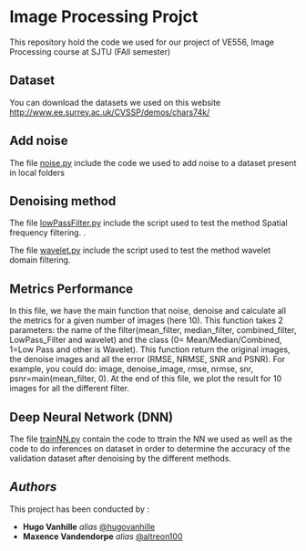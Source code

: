 # Image Processing Projct
This repository hold the code we used for our project of VE556, Image Processing course at SJTU (FAll semester)


## Dataset
You can download the datasets we used on this website
http://www.ee.surrey.ac.uk/CVSSP/demos/chars74k/

## Add noise
The file [noise.py](https://github.com/hugovanhille/ImageProgressing/noise.py)  include the code we used to add noise to a dataset present in local folders

## Denoising method 

The file [lowPassFilter.py](https://github.com/hugovanhille/ImageProgressing/lowPassFilter.py) include the script used to test the method Spatial frequency filtering.
.

The file [wavelet.py](https://github.com/hugovanhille/ImageProgressing/wavelet.py) include the script used to test the method wavelet domain filtering.

## Metrics Performance
In this file, we have the main function that noise, denoise and calculate all the metrics for a given number of images (here 10). This function takes 2 parameters: the name of the filter(mean_filter, median_filter, combined_filter, LowPass_Filter and wavelet) and the class (0= Mean/Median/Combined, 1=Low Pass and other is Wavelet).  This function return the original images, the denoise images and all the error (RMSE, NRMSE, SNR and PSNR). For example, you could do: image, denoise_image, rmse, nrmse, snr, psnr=main(mean_filter, 0).
At the end of this file, we plot the result for 10 images for all the different filter.

## Deep Neural Network (DNN)
The file [trainNN.py](https://github.com/hugovanhille/ImageProgressing/trainNN.py) contain the code to ttrain the NN we used as well as the code to do inferences on dataset in order to determine the accuracy of the validation dataset after denoising by the different methods.

## _Authors_

This project has been conducted by :

* **Hugo Vanhille** _alias_ [@hugovanhille](https://github.com/hugovanhille)
* **Maxence Vandendorpe** _alias_ [@altreon100](https://github.com/altreon100)

